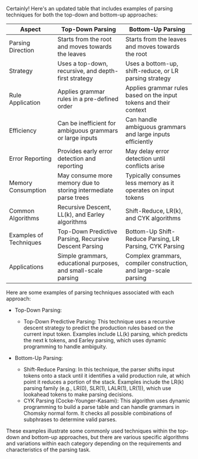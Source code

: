 Certainly! Here's an updated table that includes examples of parsing techniques for both the top-down and bottom-up approaches:

| Aspect                    | Top-Down Parsing                                                 | Bottom-Up Parsing                                               |
|---------------------------|------------------------------------------------------------------|----------------------------------------------------------------|
| Parsing Direction         | Starts from the root and moves towards the leaves                 | Starts from the leaves and moves towards the root               |
| Strategy                  | Uses a top-down, recursive, and depth-first strategy              | Uses a bottom-up, shift-reduce, or LR parsing strategy          |
| Rule Application          | Applies grammar rules in a pre-defined order                       | Applies grammar rules based on the input tokens and their context |
| Efficiency                | Can be inefficient for ambiguous grammars or large inputs          | Can handle ambiguous grammars and large inputs efficiently      |
| Error Reporting           | Provides early error detection and reporting                      | May delay error detection until conflicts arise                 |
| Memory Consumption        | May consume more memory due to storing intermediate parse trees    | Typically consumes less memory as it operates on input tokens   |
| Common Algorithms         | Recursive Descent, LL(k), and Earley algorithms                   | Shift-Reduce, LR(k), and CYK algorithms                         |
| Examples of Techniques    | Top-Down Predictive Parsing, Recursive Descent Parsing            | Bottom-Up Shift-Reduce Parsing, LR Parsing, CYK Parsing         |
| Applications              | Simple grammars, educational purposes, and small-scale parsing    | Complex grammars, compiler construction, and large-scale parsing |

Here are some examples of parsing techniques associated with each approach:

- Top-Down Parsing: 
  - Top-Down Predictive Parsing: This technique uses a recursive descent strategy to predict the production rules based on the current input token. Examples include LL(k) parsing, which predicts the next k tokens, and Earley parsing, which uses dynamic programming to handle ambiguity.

- Bottom-Up Parsing:
  - Shift-Reduce Parsing: In this technique, the parser shifts input tokens onto a stack until it identifies a valid production rule, at which point it reduces a portion of the stack. Examples include the LR(k) parsing family (e.g., LR(0), SLR(1), LALR(1), LR(1)), which use lookahead tokens to make parsing decisions.
  - CYK Parsing (Cocke-Younger-Kasami): This algorithm uses dynamic programming to build a parse table and can handle grammars in Chomsky normal form. It checks all possible combinations of subphrases to determine valid parses.

These examples illustrate some commonly used techniques within the top-down and bottom-up approaches, but there are various specific algorithms and variations within each category depending on the requirements and characteristics of the parsing task.
